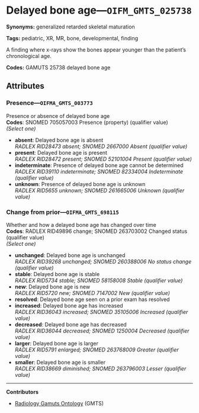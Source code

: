 # Delayed bone age—`OIFM_GMTS_025738`

**Synonyms:** generalized retarded skeletal maturation

**Tags:** pediatric, XR, MR, bone, developmental, finding

A finding where x-rays show the bones appear younger than the patient’s chronological age.

**Codes:** GAMUTS 25738 delayed bone age

## Attributes

### Presence—`OIFMA_GMTS_003773`

Presence or absence of delayed bone age  
**Codes**: SNOMED 705057003 Presence (property) (qualifier value)  
*(Select one)*

- **absent**: Delayed bone age is absent  
_RADLEX RID28473 absent; SNOMED 2667000 Absent (qualifier value)_
- **present**: Delayed bone age is present  
_RADLEX RID28472 present; SNOMED 52101004 Present (qualifier value)_
- **indeterminate**: Presence of delayed bone age cannot be determined  
_RADLEX RID39110 indeterminate; SNOMED 82334004 Indeterminate (qualifier value)_
- **unknown**: Presence of delayed bone age is unknown  
_RADLEX RID5655 unknown; SNOMED 261665006 Unknown (qualifier value)_

### Change from prior—`OIFMA_GMTS_698115`

Whether and how a delayed bone age has changed over time  
**Codes**: RADLEX RID49896 change; SNOMED 263703002 Changed status (qualifier value)  
*(Select one)*

- **unchanged**: Delayed bone age is unchanged  
_RADLEX RID39268 unchanged; SNOMED 260388006 No status change (qualifier value)_
- **stable**: Delayed bone age is stable  
_RADLEX RID5734 stable; SNOMED 58158008 Stable (qualifier value)_
- **new**: Delayed bone age is new  
_RADLEX RID5720 new; SNOMED 7147002 New (qualifier value)_
- **resolved**: Delayed bone age seen on a prior exam has resolved  
- **increased**: Delayed bone age has increased  
_RADLEX RID36043 increased; SNOMED 35105006 Increased (qualifier value)_
- **decreased**: Delayed bone age has decreased  
_RADLEX RID36044 decreased; SNOMED 1250004 Decreased (qualifier value)_
- **larger**: Delayed bone age is larger  
_RADLEX RID5791 enlarged; SNOMED 263768009 Greater (qualifier value)_
- **smaller**: Delayed bone age is smaller  
_RADLEX RID38669 diminished; SNOMED 263796003 Lesser (qualifier value)_

---

**Contributors**

- [Radiology Gamuts Ontology](https://gamuts.net/) (GMTS)